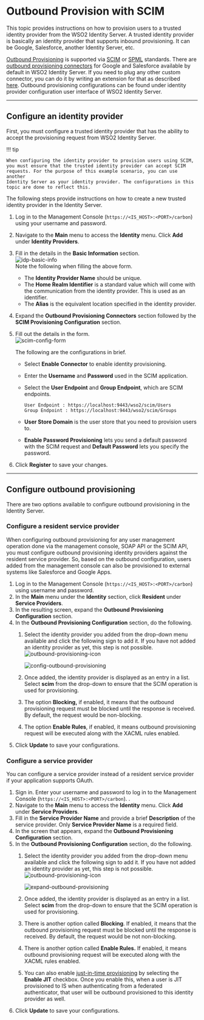 # Outbound Provision with SCIM

This topic provides instructions on how to provision users to a trusted
identity provider from the WSO2 Identity Server. A trusted identity
provider is basically an identity provider that supports inbound
provisioning. It can be Google, Salesforce, another Identity Server,
etc.

[Outbound Provisioning](../../../guides/identity-lifecycles/outbound-provisioning) is supported via
[SCIM](https://tools.ietf.org/html/rfc7644#section-3.2) or
[SPML](https://docs.oasis-open.org/provision/spml-2.0-cd-01/pstc-spml2-cd-01.pdf)
standards. There are [outbound provisioning
connectors](https://store.wso2.com/store/assets/isconnector/list) for
Google and Salesforce available by default in WSO2 Identity Server. If
you need to plug any other custom connector, you can do it by writing an
extension for that as described
[here](../../../extend/provisioning/write-an-outbound-provisioning-connector). Outbound
provisioning configurations can be found under identity provider
configuration user interface of WSO2 Identity Server.

---

## Configure an identity provider

First, you must configure a trusted identity provider that has the
ability to accept the provisioning request from WSO2 Identity Server.

!!! tip
    
    When configuring the identity provider to provision users using SCIM,
    you must ensure that the trusted identity provider can accept SCIM
    requests. For the purpose of this example scenario, you can use another
    Identity Server as your identity provider. The configurations in this
    topic are done to reflect this.
    

The following steps provide instructions on how to create a new trusted
identity provider in the Identity Server.

1.  Log in to the Management Console (`https://<IS_HOST>:<PORT>/carbon`) using your username and password.
2.  Navigate to the **Main** menu to access the **Identity** menu. Click
    **Add** under **Identity Providers**.
3.  Fill in the details in the **Basic Information** section.  
    ![idp-basic-info](../../../assets/img/guides/idp-basic-info.png)   
    Note the following when filling the above form.
    -   The **Identity Provider Name** should be unique.
    -   The **Home Realm Identifier** is a standard value which will
        come with the communication from the identity provider. This is
        used as an identifier.
    -   The **Alias** is the equivalent location specified in the
        identity provider.
4.  Expand the **Outbound Provisioning Connectors** section followed by
    the **SCIM Provisioning Configuration** section.
5.  Fill out the details in the form.  
    ![scim-config-form](../../../assets/img/guides/scim-config-form.png)   
    <!-- Do the configurations as described in [Configuring SCIM
    provisioning](TO-DO:../../learn/configuring-outbound-provisioning-connectors-for-an-identity-provider). -->
    The following are the configurations in brief.

    -   Select **Enable Connector** to enable identity provisioning.

    -   Enter the **Username** and **Password** used in the SCIM
        application.

    -   Select the **User Endpoint** and **Group Endpoint**, which are
        SCIM endpoints.
        
            User Endpoint : https://localhost:9443/wso2/scim/Users
            Group Endpoint : https://localhost:9443/wso2/scim/Groups

    -   **User Store Domain** is the user store that you need to
        provision users to.

    -   **Enable Password Provisioning** lets you send a default
        password with the SCIM request and **Default Password** lets you
        specify the password.

6.  Click **Register** to save your changes.

---

## Configure outbound provisioning

There are two options available to configure outbound provisioning in
the Identity Server.

### Configure a resident service provider

When configuring outbound provisioning for any user management operation
done via the management console, SOAP API or the SCIM API, you must
configure outbound provisioning identity providers against the resident
service provider. So, based on the outbound configuration, users added
from the management console can also be provisioned to external systems
like Salesforce and Google Apps.

1.  Log in to the Management Console (`https://<IS_HOST>:<PORT>/carbon`) using
    username and password.
2.  In the **Main** menu under the **Identity** section, click
    **Resident** under **Service Providers**.
3.  In the resulting screen, expand the **Outbound Provisioning
    Configuration** section.   
4.  In the **Outbound Provisioning Configuration** section, do the
    following.
    1.  Select the identity provider you added from the drop-down menu
        available and click the following sign to add it. If you have
        not added an identity provider as yet, this step is not
        possible. ![outbound-provisioning-icon](../../../assets/img/guides/outbound-provisioning-icon.png)
        
        ![config-outbound-provisioning](../../../assets/img/guides/config-outbound-provisioning.png) 
        
    2.  Once added, the identity provider is displayed as an entry in a
        list. Select **scim** from the drop-down to ensure that the SCIM
        operation is used for provisioning.
    3.  The option **Blocking,** if enabled, it means that the outbound
        provisioning request must be blocked until the response is
        received. By default, the request would be non-blocking.
    4.  The option **Enable Rules**, if enabled, it means outbound
        provisioning request will be executed along with the XACML rules
        enabled.
5.  Click **Update** to save your configurations.

### Configure a service provider

You can configure a service provider instead of a resident service
provider if your application supports OAuth.

1.  Sign in. Enter your username and password to log in to the Management Console (`https://<IS_HOST>:<PORT>/carbon`).
    .
2.  Navigate to the **Main** menu to access the **Identity** menu. Click
    **Add** under **Service Providers**.
3.  Fill in the **Service Provider Name** and provide a brief
    **Description** of the service provider. Only **Service Provider
    Name** is a required field.
4.  In the screen that appears, expand the **Outbound Provisioning
    Configuration** section.   
5.  In the **Outbound Provisioning Configuration** section, do the
    following.
    1.  Select the identity provider you added from the drop-down menu
        available and click the following sign to add it. If you have
        not added an identity provider as yet, this step is not
        possible. ![outbound-provisioning-icon](../../../assets/img/guides/outbound-provisioning-icon.png)
        
        ![expand-outbound-provisioning](../../../assets/img/guides/expand-outbound-provisioning.png)
        
    2.  Once added, the identity provider is displayed as an entry in a
        list. Select **scim** from the drop-down to ensure that the SCIM
        operation is used for provisioning.
    3.  There is another option called **Blocking**. If enabled, it
        means that the outbound provisioning request must be blocked
        until the response is received. By default, the request would be
        not non-blocking.
    4.  There is another option called **Enable Rules.** If enabled, it
        means outbound provisioning request will be executed along with
        the XACML rules enabled.
    5.  You can also enable [just-in-time
        provisioning](../../../guides/identity-lifecycles/jit-workflow/)
        by selecting the **Enable JIT** checkbox. Once you enable this,
        when a user is JIT provisioned to IS when authenticating from a
        federated authenticator, that user will be outbound provisioned
        to this identity provider as well.
6.  Click **Update** to save your configurations.

